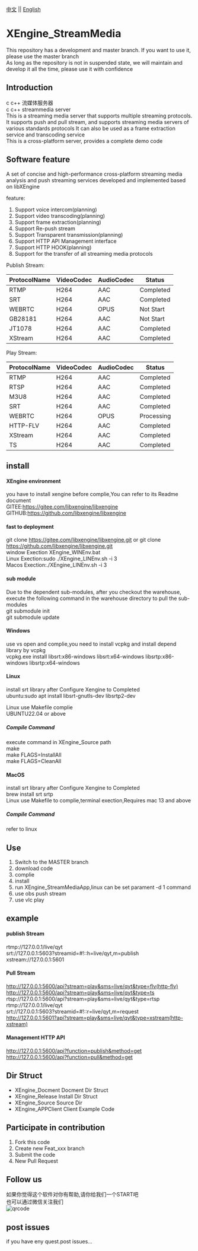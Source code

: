 [中文](README.md) ||  [English](README.en.md)  
# XEngine_StreamMedia
This repository has a development and master branch. If you want to use it, please use the master branch  
As long as the repository is not in suspended state, we will maintain and develop it all the time, please use it with confidence  

## Introduction
c c++ 流媒体服务器  
c c++ streammedia server  
This is a streaming media server that supports multiple streaming protocols. It supports push and pull stream, and supports streaming media servers of various standards protocols
It can also be used as a frame extraction service and transcoding service  
This is a cross-platform server, provides a complete demo code  

## Software feature
A set of concise and high-performance cross-platform streaming media analysis and push streaming services developed and implemented based on libXEngine  

feature:  
1. Support voice intercom(planning)
2. Support video transcoding(planning)
3. Support frame extraction(planning)
4. Support Re-push stream 
5. Support Transparent transmission(planning)
6. Support HTTP API Management interface
7. Support HTTP HOOK(planning)
8. Support for the transfer of all streaming media protocols

Publish Stream:

| ProtocolName | VideoCodec  | AudioCodec | Status |
| -------- | --------- | -------- | -------- |
| RTMP     | H264      | AAC      | Completed   |
| SRT      | H264      | AAC      | Completed   |
| WEBRTC   | H264      | OPUS     | Not Start   |
| GB28181  | H264      | AAC      | Not Start   |
| JT1078   | H264      | AAC      | Completed   |
| XStream  | H264      | AAC      | Completed   |
  
Play Stream:

| ProtocolName | VideoCodec  | AudioCodec | Status |
| -------- | --------- | -------- | -------- |
| RTMP     | H264      | AAC      | Completed   |
| RTSP     | H264      | AAC      | Completed   |
| M3U8     | H264      | AAC      | Completed   |
| SRT      | H264      | AAC      | Completed   |
| WEBRTC   | H264      | OPUS     | Processing  |
| HTTP-FLV | H264      | AAC      | Completed   |
| XStream  | H264      | AAC      | Completed   |
| TS       | H264      | AAC      | Completed   |

## install

#### XEngine environment
you have to install xengine before complie,You can refer to its Readme document  
GITEE:https://gitee.com/libxengine/libxengine  
GITHUB:https://github.com/libxengine/libxengine  

#### fast to deployment
git clone https://gitee.com/libxengine/libxengine.git or git clone https://github.com/libxengine/libxengine.git  
window Exection XEngine_WINEnv.bat  
Linux Exection:sudo ./XEngine_LINEnv.sh -i 3  
Macos Exection:./XEngine_LINEnv.sh -i 3  

#### sub module
Due to the dependent sub-modules, after you checkout the warehouse, execute the following command in the warehouse directory to pull the sub-modules  
git submodule init  
git submodule update  

#### Windows
use vs open and complie,you need to install vcpkg and install depend library by vcpkg  
vcpkg.exe install libsrt:x86-windows libsrt:x64-windows libsrtp:x86-windows libsrtp:x64-windows
#### Linux
install srt library after Configure Xengine to Completed  
ubuntu:sudo apt install libsrt-gnutls-dev libsrtp2-dev  

Linux use Makefile complie  
UBUNTU22.04 or above  

##### Compile Command
execute command in XEngine_Source path   
make  
make FLAGS=InstallAll  
make FLAGS=CleanAll  

#### MacOS
install srt library after Configure Xengine to Completed  
brew install srt srtp  
Linux use Makefile to complie,terminal exection,Requires mac 13 and above 

##### Compile Command
refer to linux

## Use

1.  Switch to the MASTER branch
2.  download code
3.  complie
4.  install
5.  run XEngine_StreamMediaApp,linux can be set parament -d 1 command
6.  use obs push stream
7.  use vlc play

## example 
#### publish Stream
rtmp://127.0.0.1/live/qyt  
srt://127.0.0.1:5603?streamid=#!::h=live/qyt,m=publish  
xstream://127.0.0.1:5601

#### Pull Stream
http://127.0.0.1:5600/api?stream=play&sms=live/qyt&type=flv(http-flv)  
http://127.0.0.1:5600/api?stream=play&sms=live/qyt&type=ts  
rtsp://127.0.0.1:5600/api?stream=play&sms=live/qyt&type=rtsp  
rtmp://127.0.0.1/live/qyt  
srt://127.0.0.1:5603?streamid=#!::r=live/qyt,m=request  
http://127.0.0.1:5601?api?stream=play&sms=live/qyt&type=xstream(http-xstream)

#### Management HTTP API
http://127.0.0.1:5600/api?function=publish&method=get  
http://127.0.0.1:5600/api?function=pull&method=get

## Dir Struct
- XEngine_Docment Docment Dir Struct
- XEngine_Release Install Dir Struct
- XEngine_Source Source Dir
- XEngine_APPClient Client Example Code

## Participate in contribution

1.  Fork this code
2.  Create new Feat_xxx branch
3.  Submit the code
4.  New Pull Request

## Follow us

如果你觉得这个软件对你有帮助,请你给我们一个START吧  
也可以通过微信关注我们  
![qrcode](https://www.xyry.org/qrcode.jpg)

## post issues

if you have eny quest.post issues...